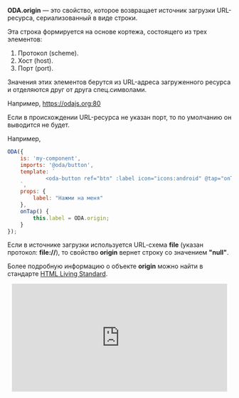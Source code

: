 **ODA.origin** — это свойство, которое возвращает источник загрузки URL-ресурса, сериализованный в виде строки.

Эта строка формируется на основе кортежа, состоящего из трех элементов:

1. Протокол (scheme).
1. Хост (host).
1. Порт (port).

Значения этих элементов берутся из URL-адреса загруженного ресурса и отделяются друг от друга спец.символами.

Например, https://odajs.org:80

Если в происхождении URL-ресурса не указан порт, то по умолчанию он выводится не будет.

Например,

```javascript run_edit_[my-component.js]
ODA({
    is: 'my-component',
    imports: '@oda/button',
    template: `
            <oda-button ref="btn" :label icon="icons:android" @tap="onTap"></oda-button>
    `,
    props: {
        label: "Нажми на меня"
    },
    onTap() {
        this.label = ODA.origin;
    }
});
```

Если в источнике загрузки используется URL-cхема **file** (указан протокол: **file://**), то свойство **origin** вернет строку со значением **"null"**.

Более подробную информацию о объекте **origin** можно найти в стандарте [HTML Living Standard](https://html.spec.whatwg.org/multipage/origin.html#concept-origin).

<div style="position:relative;padding-bottom:48%; margin:10px">
    <iframe src="https://www.youtube.com/embed/3yHacLaIK7g?start=0" frameborder="0" allow="accelerometer; autoplay; encrypted-media; gyroscope; picture-in-picture" allowfullscreen
    	style="position:absolute;width:100%;height:100%;"></iframe>
</div>
